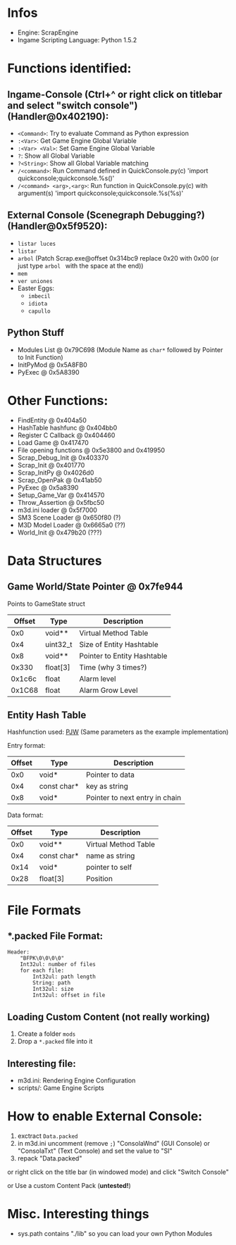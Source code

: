 # Infos
- Engine: ScrapEngine
- Ingame Scripting Language: Python 1.5.2

# Functions identified:

## Ingame-Console (Ctrl+\^ or right click on titlebar and select "switch console") (Handler@0x402190):
* `<Command>`: Try to evaluate Command as Python expression
* `:<Var>`: Get Game Engine Global Variable
* `:<Var> <Val>`: Set Game Engine Global Variable
* `?`: Show all Global Variable
* `?<String>`: Show all Global Variable matching <String>
* `/<command>`: Run Command defined in QuickConsole.py(c) 'import quickconsole;quickconsole.%s()'
* `/<command> <arg>,<arg>`: Run function in QuickConsole.py(c) with argument(s) 'import quickconsole;quickconsole.%s(%s)'

## External Console (Scenegraph Debugging?) (Handler@0x5f9520):
* `listar luces`
* `listar`
* `arbol` (Patch Scrap.exe@offset 0x314bc9 replace 0x20 with 0x00 (or just type `arbol ` with the space at the end))
* `mem`
* `ver uniones`
* Easter Eggs:
  * `imbecil`
  * `idiota`
  * `capullo`

## Python Stuff
- Modules List @ 0x79C698 (Module Name as `char*`  followed by Pointer to Init Function)
- InitPyMod @ 0x5A8FB0
- PyExec @ 0x5A8390

# Other Functions:

- FindEntity @ 0x404a50
- HashTable hashfunc @ 0x404bb0
- Register C Callback @ 0x404460
- Load Game @ 0x417470
- File opening functions @ 0x5e3800 and 0x419950
- Scrap_Debug_Init @ 0x403370
- Scrap_Init @ 0x401770
- Scrap_InitPy @ 0x4026d0
- Scrap_OpenPak @ 0x41ab50
- PyExec @ 0x5a8390
- Setup_Game_Var @ 0x414570
- Throw_Assertion @ 0x5fbc50
- m3d.ini loader @ 0x5f7000
- SM3 Scene Loader @ 0x650f80 (?)
- M3D Model Loader @ 0x6665a0 (??)
- World_Init @ 0x479b20 (???)

# Data Structures

## Game World/State Pointer @ 0x7fe944

Points to GameState struct

| Offset | Type     | Description                 |
| ------ | -------- | --------------------------- |
| 0x0    | void**   | Virtual Method Table        |
| 0x4    | uint32_t | Size of Entity Hashtable    |
| 0x8    | void**   | Pointer to Entity Hashtable |
| 0x330  | float[3] | Time (why 3 times?)         |
| 0x1c6c | float    | Alarm level                 |
| 0x1C68 | float    | Alarm Grow Level            |

## Entity Hash Table

Hashfunction used: [PJW](https://en.wikipedia.org/wiki/PJW_hash_function) (Same parameters as the example implementation)

Entry format:

| Offset | Type        | Description                    |
| ------ | ----------- | ------------------------------ |
| 0x0    | void*       | Pointer to data                |
| 0x4    | const char* | key as string                  |
| 0x8    | void*       | Pointer to next entry in chain |

Data format:

| Offset | Type        | Description          |
| ------ | ----------- | -------------------- |
| 0x0    | void**      | Virtual Method Table |
| 0x4    | const char* | name as string       |
| 0x14   | void*       | pointer to self      |
| 0x28   | float[3]    | Position             |

# File Formats

## *.packed File Format:
```
Header:
    "BFPK\0\0\0\0"
    Int32ul: number of files
    for each file:
        Int32ul: path length
        String: path
        Int32ul: size
        Int32ul: offset in file
```

## Loading Custom Content (not really working)
1. Create a folder `mods`
2. Drop a `*.packed` file into it

## Interesting file:
* m3d.ini: Rendering Engine Configuration
* scripts/: Game Engine Scripts


# How to enable External Console:
1. exctract `Data.packed`
2. in m3d.ini uncomment (remove `;`) "ConsolaWnd" (GUI Console) or "ConsolaTxt" (Text Console) and set the value to "SI"
3. repack "Data.packed"

or right click on the title bar (in windowed mode) and click "Switch Console"

or Use a custom Content Pack (**untested!**)

# Misc. Interesting things
- sys.path contains "./lib" so you can load your own Python Modules
